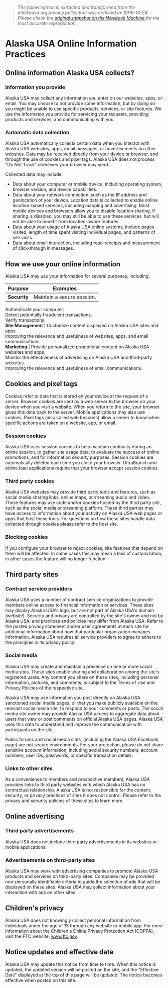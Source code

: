 > *The following text is extracted and transformed from the alaskausa.org privacy policy that was archived on 2016-10-24. Please check the [original snapshot on the Wayback Machine](https://web.archive.org/web/20161024162733id_/https%3A//www.alaskausa.org/service/security/privacy.asp) for the most accurate reproduction.*

# Alaska USA Online Information Practices

## Online information Alaska USA collects?

### Information you provide

Alaska USA may collect any information you enter on our websites, apps, or email. You may choose to not provide some information, but by doing so you might be unable to use specific products, services, or site features. We use the informaton you provide for servicing your requests, providing products and services, and communicating with you.

### Automatic data collection

Alaska USA automatically collects certain data when you interact with Alaska USA websites, apps, email messages, or advertisements on other websites. Data may be received directly from your device or browser, and through the use of cookies and pixel tags. Alaska USA does not process "Do Not Track" directives your browser may send.

Collected data may include:

  * Data about your computer or mobile device, including operating system, browser version, and device capabilities.
  * Data about your network connection, such as the IP address and geolocation of your device. Location data is collected to enable online location-based services, including mapping and advertising. Most mobile devices and browsers allow you to disable location sharing. If sharing is disabled, you may still be able to use these services, but will not be able to benefit from location-aware features.
  * Data about your usage of Alaska USA online systems, include pages visited, length of time spent visiting individual pages, and patterns of site visits.
  * Data about email interaction, including read-receipts and measurement of click-through in messages.



## How we use your online information

Alaska USA may use your information for several purposes, including:

Purpose | Examples  
---|---  
**Security** | Maintain a secure session.   
Authenticate your computer.   
Detect potentially fraudulent transactions.   
Verify transactions.  
**Site Management** | Customize content displayed on Alaska USA sites and apps.   
Improving the relevance and usefulness of websites, apps, and email communications  
**Marketing** | Provide personalized promotional content on Alaska USA websites and apps.   
Monitor the effectiveness of advertising on Alaska USA and third-party websites.   
Improving the relevance and usefulness of email communications.  
  
## Cookies and pixel tags

Cookies refer to data that is stored on your device at the request of a server. Browser cookies are sent by a web server to the browser on your device when you visit a website. When you return to the site, your browser gives this data back to the server. Mobile applications may also use cookies. Pixel tags (also called web beacons) allow a server to know when specific actions are taken on a website, app, or email. 

### Session cookies

Alaska USA uses session cookies to help maintain continuity during an online session, to gather site usage data, to evaluate the success of online promotions, and for information security purposes. Session cookies are automatically deleted each time you close your browser. UltraBranch and online loan applications require that your browser accept session cookies.

### Third party cookies

Alaska USA websites may provide third party tools and features, such as social media sharing links, online maps, or streaming audio and video. These features may use code and/or cookies hosted by the third party site, such as the social media or streaming platform. These third parties may have access to information about your activity on Alaska USA web pages or apps that host these tools. For questions on how these sites handle data collected through cookies please refer to the host site.

### Blocking cookies

If you configure your browser to reject cookies, site features that depend on them will be affected. In some cases this may mean a loss of customization, in other cases the feature will no longer function. 

## Third party sites

### Contract service providers

Alaska USA uses a number of contract service organizations to provide members online access to financial information or services. These sites may display Alaska USA's logo, but are not part of Alaska USA's domain (website). Security and privacy are controlled by the site's owner and not by Alaska USA, and practices and policies may differ from Alaska USA. Refer to the posted privacy statement and/or user agreements at each site for additional information about how that particular organization manages information. Alaska USA requires all service providers to agree to adhere to the principles in its privacy policy.

### Social media

Alaska USA may create and maintain a presence on one or more social media sites. These sites enable sharing and collaboration among the site's registered users. Any content you share on these sites, including personal information, pictures, and comments, is subject to the Terms of Use and Privacy Policies of the respective site.

Alaska USA may use information you post directly on Alaska USA sanctioned social media pages, or that you make publicly available on the relevant social media site, to respond to your comments or posts. The social media site owner may provide Alaska USA access to aggregate data about users that view or post comments on official Alaska USA pages. Alaska USA uses this data to understand and improve the communication with participants on the site.

Public forums and social media sites, (including the Alaska USA Facebook page) are not secure environments. For your protection, please do not share sensitive account information, including social security numbers, account numbers, user IDs, passwords, or specific transaction details.

### Links to other sites

As a convenience to members and prospective members, Alaska USA provides links to third party websites with which Alaska USA has no contractual relationship. Alaska USA is not responsible for the content, security, or privacy practices of sites it does not control. Please refer to the privacy and security policies of these sites to learn more.

## Online advertising

### Third party advertisements

Alaska USA does not include third party advertisements in its websites or mobile applications.

### Advertisements on third-party sites

Alaska USA may work with advertising companies to promote Alaska USA products and services on third-party sites. Companies may be provided non-personally identifiable criteria to guide the selection of ads that will be displayed on these sites. Alaska USA may collect information about your interaction with ads on other sites.

## Children's privacy

Alaska USA does not knowingly collect personal information from individuals under the age of 13 through any website or mobile app. For more information about the Children's Online Privacy Protection Act (COPPA), visit the FTC website: www.ftc.gov.

## Notice updates and effective date

Alaska USA may update this notice from time to time. When this notice is updated, the updated version will be posted on the site, and the "Effective Date" displayed at the top of this page will be updated. The notice becomes effective when posted on this site.
